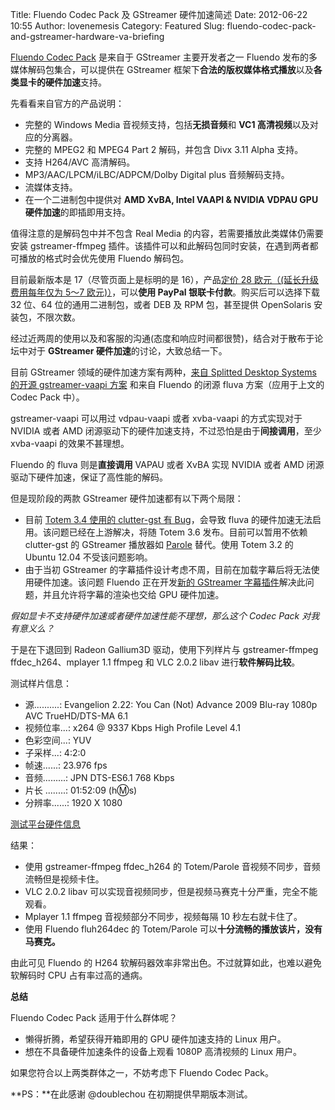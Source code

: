 Title: Fluendo Codec Pack 及 GStreamer 硬件加速简述
Date: 2012-06-22 10:55
Author: lovenemesis
Category: Featured
Slug: fluendo-codec-pack-and-gstreamer-hardware-va-briefing

[Fluendo Codec
Pack](http://www.fluendo.com/shop/product/complete-set-of-playback-plugins/)
是来自于 GStreamer 主要开发者之一 Fluendo
发布的多媒体解码包集合，可以提供在 GStreamer
框架下**合法的版权媒体格式播放**以及**各类显卡的硬件加速**支持。

先看看来自官方的产品说明：

-   完整的 Windows Media 音视频支持，包括**无损音频**和 **VC1
    高清视频**以及对应的分离器。
-   完整的 MPEG2 和 MPEG4 Part 2 解码，并包含 Divx 3.11 Alpha 支持。
-   支持 H264/AVC 高清解码。
-   MP3/AAC/LPCM/iLBC/ADPCM/Dolby Digital plus 音频解码支持。
-   流媒体支持。
-   在一个二进制包中提供对 **AMD XvBA, Intel VAAPI & NVIDIA VDPAU GPU
    硬件加速**的即插即用支持。

值得注意的是解码包中并不包含 Real Media
的内容，若需要播放此类媒体仍需要安装 gstreamer-ffmpeg
插件。该插件可以和此解码包同时安装，在遇到两者都可播放的格式时会优先使用
Fluendo 解码包。

目前最新版本是 17（尽管页面上是标明的是 16），产品[定价 28
欧元（(延长升级费用每年仅为 5～7
欧元)）](http://www.fluendo.com/shop/product/complete-set-of-playback-plugins/)，可以**使用
PayPal 银联卡付款**。购买后可以选择下载 32 位、64 位的通用二进制包，或者
DEB 及 RPM 包，甚至提供 OpenSolaris 安装包，不限次数。

经过近两周的使用以及和客服的沟通(态度和响应时间都很赞)，结合对于散布于论坛中对于
**GStreamer 硬件加速**的讨论，大致总结一下。

目前 GStreamer 领域的硬件加速方案有两种，[来自 Splitted Desktop Systems
的开源 gstreamer-vaapi
方案](http://www.phoronix.com/scan.php?page=news_item&px=ODIzNA) 和来自
Fluendo 的闭源 fluva 方案（应用于上文的 Codec Pack 中）。

gstreamer-vaapi 可以用过 vdpau-vaapi 或者 xvba-vaapi 的方式实现对于
NVIDIA 或者 AMD
闭源驱动下的硬件加速支持，不过恐怕是由于**间接调用**，至少 xvba-vaapi
的效果不甚理想。

Fluendo 的 fluva 则是**直接调用** VAPAU 或者 XvBA 实现 NVIDIA 或者 AMD
闭源驱动下硬件加速，保证了高性能的解码。

但是现阶段的两款 GStreamer 硬件加速都有以下两个局限：

-   目前 [Totem 3.4 使用的 clutter-gst 有
    Bug](http://gstreamer-devel.966125.n4.nabble.com/Gstreamer-VAAPI-and-Totem-td4655188.html)，会导致
    fluva 的硬件加速无法启用。该问题已经在上游解决，将随 Totem 3.6
    发布。目前可以暂用不依赖 clutter-gst 的 GStreamer 播放器如
    [Parole](http://goodies.xfce.org/projects/applications/parole)
    替代。使用 Totem 3.2 的 Ubuntu 12.04 不受该问题影响。
-   由于当初 GStreamer
    的字幕插件设计考虑不周，目前在加载字幕后将无法使用硬件加速。该问题
    Fluendo 正在开发[新的 GStreamer
    字幕插件](http://forums.gentoo.org/viewtopic-t-912868-start-0.html)解决此问题，并且允许将字幕的渲染也交给
    GPU 硬件加速。

*假如显卡不支持硬件加速或者硬件加速性能不理想，那么这个 Codec Pack
对我有意义么？*

于是在下退回到 Radeon Gallium3D 驱动，使用下列样片与 gstreamer-ffmpeg
ffdec\_h264、mplayer 1.1 ffmpeg 和 VLC 2.0.2 libav
进行**软件解码比较**。

测试样片信息：

-   源..........: Evangelion 2.22: You Can (Not) Advance 2009 Blu-ray
    1080p AVC TrueHD/DTS-MA 6.1
-   视频位率...: x264 @ 9337 Kbps High Profile Level 4.1
-   色彩空间...: YUV
-   子采样...: 4:2:0
-   帧速......: 23.976 fps
-   音频.........: JPN DTS-ES6.1 768 Kbps
-   片长 ........: 01:52:09 (h:m:s)
-   分辨率......: 1920 X 1080

[测试平台硬件信息](http://www.smolts.org/client/show/pub_79c55d9b-ea8d-45f5-8159-fb546e8d06f6)

结果：

-   使用 gstreamer-ffmpeg ffdec\_h264 的 Totem/Parole
    音视频不同步，音频流畅但是视频卡住。
-   VLC 2.0.2 libav
    可以实现音视频同步，但是视频马赛克十分严重，完全不能观看。
-   Mplayer 1.1 ffmpeg 音视频部分不同步，视频每隔 10 秒左右就卡住了。
-   使用 Fluendo fluh264dec 的 Totem/Parole
    可以**十分流畅的播放该片，没有马赛克。**

由此可见 Fluendo 的 H264
软解码器效率非常出色。不过就算如此，也难以避免软解码时 CPU
占有率过高的通病。

**总结**

Fluendo Codec Pack 适用于什么群体呢？

-   懒得折腾，希望获得开箱即用的 GPU 硬件加速支持的 Linux 用户。
-   想在不具备硬件加速条件的设备上观看 1080P 高清视频的 Linux 用户。

如果您符合以上两类群体之一，不妨考虑下 Fluendo Codec Pack。

**PS：**在此感谢 @doublechou 在初期提供早期版本测试。
